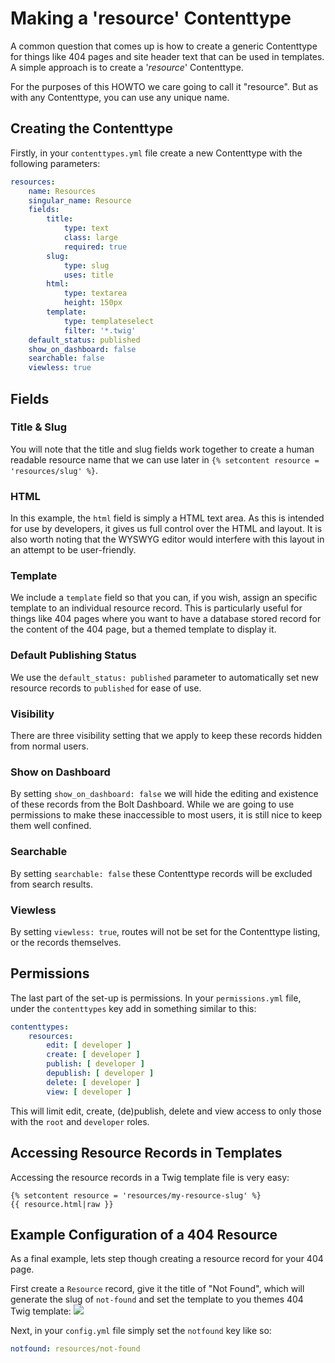 Making a 'resource' Contenttype
===============================

A common question that comes up is how to create a generic Contenttype for
things like 404 pages and site header text that can be used in templates. A
simple approach is to create a '*resource*' Contenttype.

For the purposes of this HOWTO we care going to call it "resource". But as with
any Contenttype, you can use any unique name.

Creating the Contenttype
------------------------

Firstly, in your `contenttypes.yml` file create a new Contenttype with the
following parameters:

```yaml
resources:
    name: Resources
    singular_name: Resource
    fields:
        title:
            type: text
            class: large
            required: true
        slug:
            type: slug
            uses: title
        html:
            type: textarea
            height: 150px
        template:
            type: templateselect
            filter: '*.twig'
    default_status: published
    show_on_dashboard: false
    searchable: false
    viewless: true
```

Fields
------

### Title & Slug

You will note that the title and slug fields work together to create a human
readable resource name that we can use later in `{% setcontent resource =
'resources/slug' %}`.

### HTML

In this example, the `html` field is simply a HTML text area. As this is
intended for use by developers, it gives us full control over the HTML and
layout. It is also worth noting that the WYSWYG editor would interfere with this
layout in an attempt to be user-friendly.

### Template

We include a `template` field so that you can, if you wish, assign an specific
template to an individual resource record. This is particularly useful for
things like 404 pages where you want to have a database stored record for the
content of the 404 page, but a themed template to display it.

### Default Publishing Status

We use the `default_status: published` parameter to automatically set new
resource records to `published` for ease of use.

### Visibility

There are three visibility setting that we apply to keep these records hidden
from normal users.

### Show on Dashboard

By setting `show_on_dashboard: false` we will hide the editing and existence of
these records from the Bolt Dashboard. While we are going to use permissions to
make these inaccessible to most users, it is still nice to keep them well
confined.

### Searchable

By setting `searchable: false` these Contenttype records will be excluded from
search results.

### Viewless

By setting `viewless: true`, routes will not be set for the Contenttype listing,
or the records themselves.

Permissions
-----------

The last part of the set-up is permissions. In your `permissions.yml` file,
under the `contenttypes` key add in something similar to this:

```yaml
contenttypes:
    resources:
        edit: [ developer ]
        create: [ developer ]
        publish: [ developer ]
        depublish: [ developer ]
        delete: [ developer ]
        view: [ developer ]
```

This will limit edit, create, (de)publish, delete and view access to only those
with the `root` and `developer` roles.

Accessing Resource Records in Templates
---------------------------------------

Accessing the resource records in a Twig template file is very easy:

```twig
{% setcontent resource = 'resources/my-resource-slug' %}
{{ resource.html|raw }}
```

## Example Configuration of a 404 Resource

As a final example, lets step though creating a resource record for your 404
page.

First create a `Resource` record, give it the title of "Not Found", which will
generate the slug of `not-found` and set the template to you themes 404 Twig
template: <a href="/files/howto-resource-contenttype-404.png"><img src="/files
/howto-resource-contenttype-404.png"></a>

Next, in your `config.yml` file simply set the `notfound` key like so:

```yaml
notfound: resources/not-found
```
